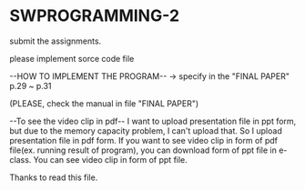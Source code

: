 # SWPROGRAMMING-2
submit the assignments.

please implement sorce code file

--HOW TO IMPLEMENT THE PROGRAM--
-> specify in the "FINAL PAPER" p.29 ~ p.31

(PLEASE, check the manual in file "FINAL PAPER")


--To see the video clip in pdf--
  I want to upload presentation file in ppt form, but due to the memory capacity problem, I can't upload that.
  So I upload presentation file in pdf form.
  If you want to see video clip in form of pdf file(ex. running result of program), you can download form of ppt file in e-class.
  You can see video clip in form of ppt file.

Thanks to read this file.

